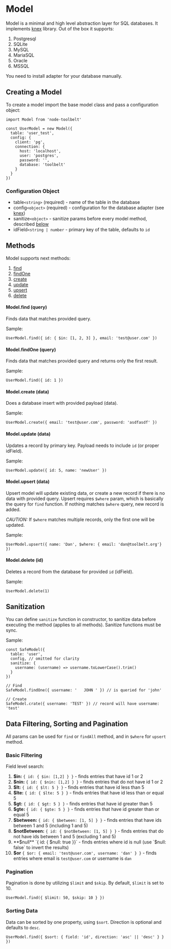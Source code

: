 # Model

Model is a minimal and high level abstraction layer for SQL databases. It 
implements [knex](https://knexjs.org) library. Out of the box it supports:

1. Postgresql 
2. SQLite 
2. MySQL
3. MariaSQL
4. Oracle
5. MSSQL

You need to install adapter for your database manually.

## Creating a Model

To create a model import the base model class and pass a configuration object:

```
import Model from 'node-toolbelt'

const UserModel = new Model({
  table: 'user_test',
  config: {
    client: 'pg',
    connection: {
      host: 'localhost',
      user: 'postgres',
      password: '',
      database: 'toolbelt'
    }
  }
})

```

### Configuration Object

* table`<string>` (required) - name of the table in the database
* config`<object>` (required) - configuration for the database adapter (see [knex](https://knexjs.org/#Installation-client))
* sanitize`<object>` - sanitize params before every model method, described [below](#sanitization)
* idField`<string | number` - primary key of the table, defaults to `id`

## Methods

Model supports next methods:

1. [find](#model-find-query)
2. [findOne](#model-findone-query)
3. [create](#model-create-query)
4. [update](#model-update-query)
5. [upsert](#model-upsert-query)
6. [delete](#model-delete-query)

#### Model.find (query)

Finds data that matches provided query.

Sample: 

```
UserModel.find({ id: { $in: [1, 2, 3] }, email: 'test@user.com' })
```

#### Model.findOne (query)

Finds data that matches provided query and returns only the first result.

Sample: 

```
UserModel.find({ id: 1 })
```

#### Model.create (data)

Does a database insert with provided payload (data).

Sample: 

```
UserModel.create({ email: 'test@user.com', password: 'asdfasdf' })
```

#### Model.update (data)

Updates a record by primary key. Payload needs to include `id` (or proper idField).


Sample: 

```
UserModel.update({ id: 5, name: 'newUser' })
```

#### Model.upsert (data)

Upsert model will update existing data, or create a new record if there is no data with provided query.
Upsert requires `$where` param, which is basically the query for `find` function.
If nothing matches `$where` query, new record is added.

_CAUTION:_ If `$where` matches multiple records, only the first one will be updated.

Sample:

```
UserModel.upsert({ name: 'Dan', $where: { email: 'dan@toolbelt.org'} })
```

#### Model.delete (id)

Deletes a record from the database for provided `id` (idField).

Sample:


```
UserModel.delete(1)
```

## Sanitization 

You can define `sanitize` function in constructor, to sanitize data before
executing the method (applies to all methods). Sanitize functions must be sync.

Sample:

```
const SafeModel({
  table: 'user',
  config, // omitted for clarity
  sanitize: {
    username: (username) => username.toLowerCase().trim()
  }
})

// Find
SafeModel.findOne({ username: '   JOHN ' }) // is queried for 'john'

// Create
SafeModel.crate({ username: 'TEST' }) // record will have username: 'test'

```


## Data Filtering, Sorting and Pagination

All params can be used for `find` or `findAll` method, and in `$where` 
for `upsert` method.


### Basic Filtering

Field level search:

1. **$in:** `{ id: { $in: [1,2] } }` - finds entries that have id 1 or 2
2. **$nin:** `{ id: { $nin: [1,2] } }` - finds entries that do not have id 1 or 2 
3. **$lt:** `{ id: { $lt: 5 } }` - finds entries that have id less than 5
4. **$lte:** `{ id: { $lte: 5 } }` - finds entries that have id less than or equal 5
5. **$gt:** `{ id: { $gt: 5 } }` - finds entries that have id greater than 5
6. **$gte:** `{ id: { $gte: 5 } }` - finds entries that have id greater than or equal 5
7. **$between:** `{ id: { $between: [1, 5] } }` - finds entries that have ids between 1 and 5 (including 1 and 5)
8. **$notBetween:** `{ id: { $notBetween: [1, 5] } }` - finds entries that do not have ids between 1 and 5 (excluding 1 and 5)
9. **$null** `{ id: { $null: true }}` - finds entries where id is null (use `$null: false` to invert the results)
10. **$or** `{ $or: { email: 'test@user.com', username: 'dan' } }` - finds entries where email is `test@user.com` or username is `dan`


### Pagination

Pagination is done by utilizing `$limit` and `$skip`. By default, `$limit` is 
set to 10.

```
UserModel.find({ $limit: 50, $skip: 10 } })
```

### Sorting Data

Data can be sorted by one property, using `$sort`. Direction is optional and
defaults to `desc`.


```
UserModel.find({ $sort: { field: 'id', direction: 'asc' || 'desc' } } })
```



